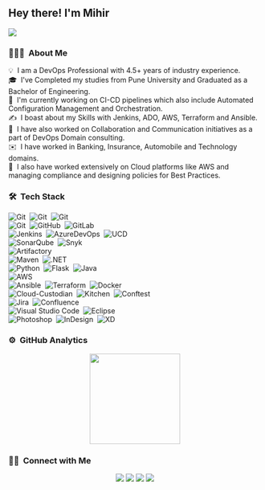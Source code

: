 <h2>Hey there! I'm Mihir</h2>
 <a href="https://raw.githubusercontent.com/mihirvijdeshpande/mihirvijdeshpande/master/Mihir-Deshpande.pdf"><img src="https://img.shields.io/badge/-Resume-blue?style=flat&logo=microsoftword&logoColor=white"/></a>

### 👨🏻‍💻 &nbsp;About Me

💡 &nbsp;I am a DevOps Professional with 4.5+ years of industry experience.\
🎓 &nbsp;I've Completed my studies from Pune University and Graduated as a Bachelor of Engineering.\
🌱 &nbsp;I'm currently working on CI-CD pipelines which also include Automated Configuration Management and Orchestration.\
✍️ &nbsp;I boast about my Skills with Jenkins, ADO, AWS, Terraform and Ansible.\
💬 &nbsp;I have also worked on Collaboration and Communication initiatives as a part of DevOps Domain consulting.\
✉️ &nbsp;I have worked in Banking, Insurance, Automobile and Technology domains.\
📄 &nbsp;I also have worked extensively on Cloud platforms like AWS and managing compliance and designing policies for Best Practices.

### 🛠 &nbsp;Tech Stack
![Git](https://img.shields.io/badge/Skill-DevOps-Blue)&nbsp;
![Git](https://img.shields.io/badge/Skill-Agile-cyan)&nbsp;
![Git](https://img.shields.io/badge/Skill-Consulting-yellow)\
![Git](https://img.shields.io/badge/SCM-Git-orange?logo=git)&nbsp;
![GitHub](https://img.shields.io/badge/SCM-GitHub-black?logo=github)&nbsp;
![GitLab](https://img.shields.io/badge/SCM-GitLab-red?logo=gitlab)\
![Jenkins](https://img.shields.io/badge/CI-Jenkins-blue?logo=jenkins)&nbsp;
![AzureDevOps](https://img.shields.io/badge/CI--CD-AzureDevOps-informational?logo=azuredevops)&nbsp;
![UCD](https://img.shields.io/badge/CD-UCDeploy-black)\
![SonarQube](https://img.shields.io/badge/QA-SonarQube-aqua)&nbsp;
![Snyk](https://img.shields.io/badge/QA-Snyk-purple)\
![Artifactory](https://img.shields.io/badge/Repo-Artifactory-Green?logo=jfrog)\
![Maven](https://img.shields.io/badge/Build-Maven-critical?logo=apachemaven)&nbsp;
![.NET](https://img.shields.io/badge/Build-.NET-blue?logo=dot-net)\
![Python](https://img.shields.io/badge/Lang-Python-yellow?logo=python)&nbsp;
![Flask](https://img.shields.io/badge/Lang-Flask-red?logo=flask)&nbsp;
![Java](https://img.shields.io/badge/Lang-Java-blue?logo=java)\
![AWS](https://img.shields.io/badge/Cloud-AWS-yellow?logo=amazon)\
![Ansible](https://img.shields.io/badge/CM-Ansible-white?logo=ansible)&nbsp;
![Terraform](https://img.shields.io/badge/CM-Terraform-cyan)&nbsp;
![Docker](https://img.shields.io/badge/CM-Docker-blue?logo=docker)\
![Cloud-Custodian](https://img.shields.io/badge/Compliance-Cloud--Custodian-white?logo=jira)&nbsp;
![Kitchen](https://img.shields.io/badge/Compliance-Kitchen-blue?logo=jira)&nbsp;
![Conftest](https://img.shields.io/badge/Compliance-OPA--conftest-black?logo=jira)\
![Jira](https://img.shields.io/badge/Document-Jira-blue?logo=jira)&nbsp;
![Confluence](https://img.shields.io/badge/Document-Confluence-cyan?logo=confluence)\
![Visual Studio Code](https://img.shields.io/badge/IDE-Visual%20Studio%20Code-blue?logo=visual-studio-code&logoColor=007ACC)&nbsp;
![Eclipse](https://img.shields.io/badge/IDE-Eclipse-05122A?logo=eclipse-ide&logoColor=2C2255)\
![Photoshop](https://img.shields.io/badge/Design-Photoshop-blue?style=flat&logo=adobe-photoshop)&nbsp;
![InDesign](https://img.shields.io/badge/Design-InDesign-ff69b4?style=flat&logo=adobe-indesign)&nbsp;
![XD](https://img.shields.io/badge/Design-XD-white?style=flat&logo=adobexd)&nbsp;

### ⚙️ &nbsp;GitHub Analytics

<p align="center">
<a href="https://github.com/mihirvijdeshpande">
  <img height="180em" src="https://github-readme-stats-eight-theta.vercel.app/api/top-langs/?username=mihirvijdeshpande&layout=compact&langs_count=8&theme=algolia"/>
</a>
</p>

### 🤝🏻 &nbsp;Connect with Me

<p align="center">
<a href="https://devopsdummies.wordpress.com"><img src="https://img.shields.io/badge/-DevOpsDummies-3423A6?style=flat&logo=Google-Chrome&logoColor=white"/></a>
<a href="https://linkedin.com/in/mihirvdeshpande"><img src="https://img.shields.io/badge/-Mihir%20Deshpande-0077B5?style=flat&logo=Linkedin&logoColor=white"/></a>
<a href="mailto:mihirvijdeshpand@gmail.com"><img src="https://img.shields.io/badge/-mihirvijdeshpande@gmail.om-D14836?style=flat&logo=Gmail&logoColor=white"/></a>
<a href="https://www.instagram.com/mihirvijdeshpande/"><img src="https://img.shields.io/badge/-@mihirvijdeshpande-E4405F?style=flat&logo=Instagram&logoColor=white"/></a>
</p>
